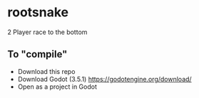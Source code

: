 # rootsnake
2 Player race to the bottom

## To "compile"
* Download this repo
* Download Godot (3.5.1) https://godotengine.org/download/
* Open as a project in Godot
